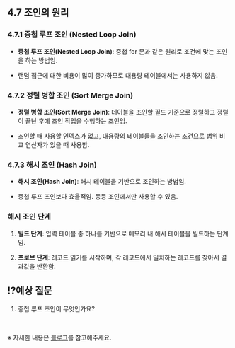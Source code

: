 ## 4.7 조인의 원리

### 4.7.1 중첩 루프 조인 (Nested Loop Join)
- **중첩 루프 조인(Nested Loop Join)**: 중첩 for 문과 같은 원리로 조건에 맞는 조인을 하는 방법임.

- 랜덤 접근에 대한 비용이 많이 증가하므로 대용량 테이블에서는 사용하지 않음.

### 4.7.2 정렬 병합 조인 (Sort Merge Join)
- **정렬 병합 조인(Sort Merge Join)**: 테이블을 조인할 필드 기준으로 정렬하고 정렬이 끝난 후에 조인 작업을 수행하는 조인임.

- 조인할 때 사용할 인덱스가 없고, 대용량의 테이블들을 조인하는 조건으로 범위 비교 연산자가 있을 때 사용함.

### 4.7.3 해시 조인 (Hash Join)
- **해시 조인(Hash Join)**: 해시 테이블을 기반으로 조인하는 방법임.

- 중첩 루프 조인보다 효율적임. 동등 조인에서만 사용할 수 있음.

### 해시 조인 단계
1. **빌드 단계**: 입력 테이블 중 하나를 기반으로 메모리 내 해시 테이블을 빌드하는 단계임.

2. **프로브 단계**: 레코드 읽기를 시작하며, 각 레코드에서 일치하는 레코드를 찾아서 결과값을 반환함.


## ⁉️예상 질문

1. 중첩 루프 조인이 무엇인가요?

&nbsp;

※ 자세한 내용은 [블로그](https://mandusitstudy.tistory.com/315)를 참고해주세요.